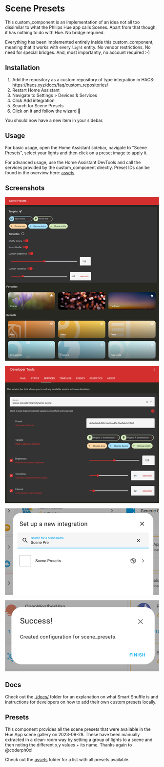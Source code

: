 # Scene Presets

This custom_component is an implementation of an idea not all too dissimilar to what the Philips Hue app calls Scenes.
Apart from that though, it has nothing to do with Hue. No bridge required.

Everything has been implemented entirely inside this custom_component, meaning that it works with every `light` entity.
No vendor restrictions. No need for special bridges.
And, most importantly, no account required :-)

## Installation

1. Add the repository as a custom repository of type integration in HACS: https://hacs.xyz/docs/faq/custom_repositories/
2. Restart Home Assistant
3. Navigate to Settings > Devices & Services
4. Click Add integration
5. Search for Scene Presets
6. Click on it and follow the wizard 🧙

You should now have a new item in your sidebar.

## Usage

For basic usage, open the Home Assistant sidebar, navigate to "Scene Presets", select your lights and then click on a preset image to apply it.

For advanced usage, use the Home Assistant DevTools and call the services provided by the custom_component directly.
Preset IDs can be found in the overview here: [assets](./custom_components/scene_presets/assets/Readme.md)

## Screenshots

![ui.png](./img/ui.png)

![service.png](./img/service.png)

![step1.png](./img/step1.png)

![step2.png](./img/step2.png)

## Docs

Check out the [./docs/](./docs) folder for an explanation on what Smart Shuffle is and instructions for developers on how
to add their own custom presets locally.

## Presets

This component provides all the scene presets that were available in the Hue App scene gallery on 2023-09-28.
These have been manually extracted in a clean-room way by setting a group of lights to a scene and then noting the different x,y values + its name.
Thanks again to @coderph0x!

Check out the [assets](./custom_components/scene_presets/assets/Readme.md) folder for a list with all presets available.
